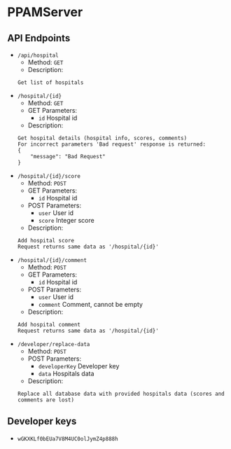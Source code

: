 # PPAMServer

## API Endpoints
* `/api/hospital`
	* Method: `GET`
	* Description:
	```
	Get list of hospitals
    ```
* `/hospital/{id}`
	* Method: `GET`
	* GET Parameters:
		* `id` Hospital id
	* Description:
	```
    Get hospital details (hospital info, scores, comments)
    For incorrect parameters 'Bad request' response is returned:
    {
        "message": "Bad Request"
    }
    ```
* `/hospital/{id}/score`
	* Method: `POST`
	* GET Parameters:
    	* `id` Hospital id
    * POST Parameters:
    	* `user` User id
    	* `score` Integer score
    * Description:
    ```
    Add hospital score
    Request returns same data as '/hospital/{id}'
    ```
* `/hospital/{id}/comment`
	* Method: `POST`
	* GET Parameters:
    	* `id` Hospital id
    * POST Parameters:
    	* `user` User id
    	* `comment` Comment, cannot be empty
    * Description:
    ```
    Add hospital comment
    Request returns same data as '/hospital/{id}'
    ```
* `/developer/replace-data`
	* Method: `POST`
    * POST Parameters:
    	* `developerKey` Developer key
    	* `data` Hospitals data
    * Description:
    ```
	Replace all database data with provided hospitals data (scores and comments are lost)
    ```

## Developer keys
* `wGKXKLf0bEUa7V8M4UC0olJymZ4p888h`